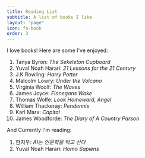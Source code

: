 ```yaml
---
title: Reading List
subtitle: A list of books I like
layout: "page"
icon: fa-book
order: 3
---
```


I love books! Here are some I've enjoyed:

1. Tanya Byron: *The Sekeleton Cupboard*
2. Yuval Noah Harari: *21 Lessons for the 21 Century*
3. J.K.Rowling: *Harry Potter*
4. Malcolm Lowry: *Under the Volcano*
5. Virginia Woolf: *The Waves*
6. James Joyce: *Finnegans Wake*
7. Thomas Wolfe: *Look Homeward, Angel*
8. William Thackeray: *Pendennis*
9. Karl Marx: *Capital*
10. James Woodforde: *The Diary of A Country Parson*

And Currently I'm reading:

1. 한지우: *AI는 인문학을 먹고 산다*
2. Yuval Noah Harari: *Homo Sapiens*

